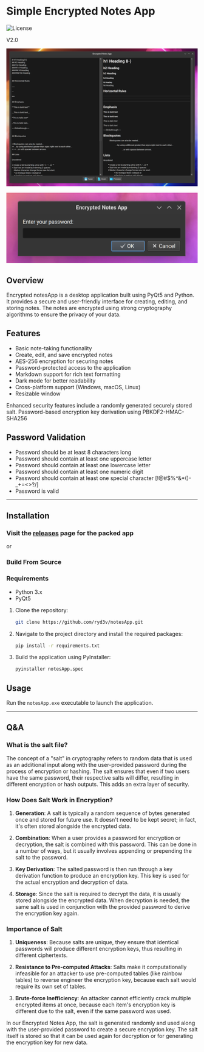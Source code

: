 ﻿# Simple Encrypted Notes App

![License](https://img.shields.io/badge/license-MIT-blue.svg)

V2.0

![ALT](https://github.com/ryd3v/notesApp/blob/main/Screenshot_1.png)

![ALT](https://github.com/ryd3v/notesApp/blob/main/Screenshot_2.png)

## Overview

Encrypted notesApp is a desktop application built using PyQt5 and Python. It provides a secure and user-friendly
interface for creating, editing, and storing notes. The notes are encrypted using strong cryptography algorithms to
ensure the privacy of your data.

## Features

- Basic note-taking functionality
- Create, edit, and save encrypted notes
- AES-256 encryption for securing notes
- Password-protected access to the application
- Markdown support for rich text formatting
- Dark mode for better readability
- Cross-platform support (Windows, macOS, Linux)
- Resizable window

Enhanced security features include a randomly generated securely stored salt. Password-based encryption key derivation
using PBKDF2-HMAC-SHA256

## Password Validation

- Password should be at least 8 characters long
- Password should contain at least one uppercase letter
- Password should contain at least one lowercase letter
- Password should contain at least one numeric digit
- Password should contain at least one special character [!@#$%^&*()-_+=<>?/]
- Password is valid

----

## Installation

### Visit the [releases](https://github.com/ryd3v/notesApp/releases) page for the packed app

or

### Build From Source

### Requirements

- Python 3.x
- PyQt5

1. Clone the repository:
    ```bash
    git clone https://github.com/ryd3v/notesApp.git
    ```
2. Navigate to the project directory and install the required packages:
    ```bash
    pip install -r requirements.txt
    ```
3. Build the application using PyInstaller:
    ```bash
    pyinstaller notesApp.spec
    ```

## Usage

Run the `notesApp.exe` executable to launch the application.

----

## Q&A

### What is the salt file?

The concept of a "salt" in cryptography refers to random data that is used as an additional input along with the
user-provided password during the process of encryption or hashing. The salt ensures that even if two users have the
same password, their respective salts will differ, resulting in different encryption or hash outputs. This adds an extra
layer of security.

### How Does Salt Work in Encryption?

1. **Generation**: A salt is typically a random sequence of bytes generated once and stored for future use. It doesn't
   need to be kept secret; in fact, it's often stored alongside the encrypted data.

2. **Combination**: When a user provides a password for encryption or decryption, the salt is combined with this
   password. This can be done in a number of ways, but it usually involves appending or prepending the salt to the
   password.

3. **Key Derivation**: The salted password is then run through a key derivation function to produce an encryption key.
   This key is used for the actual encryption and decryption of data.

4. **Storage**: Since the salt is required to decrypt the data, it is usually stored alongside the encrypted data. When
   decryption is needed, the same salt is used in conjunction with the provided password to derive the encryption key
   again.

### Importance of Salt

1. **Uniqueness**: Because salts are unique, they ensure that identical passwords will produce different encryption
   keys, thus resulting in different ciphertexts.

2. **Resistance to Pre-computed Attacks**: Salts make it computationally infeasible for an attacker to use pre-computed
   tables (like rainbow tables) to reverse engineer the encryption key, because each salt would require its own set of
   tables.

3. **Brute-force Inefficiency**: An attacker cannot efficiently crack multiple encrypted items at once, because each
   item's encryption key is different due to the salt, even if the same password was used.

In our Encrypted Notes App, the salt is generated randomly and used along with the user-provided password to create a
secure encryption key. The salt itself is stored so that it can be used again for decryption or for generating the
encryption key for new data.
